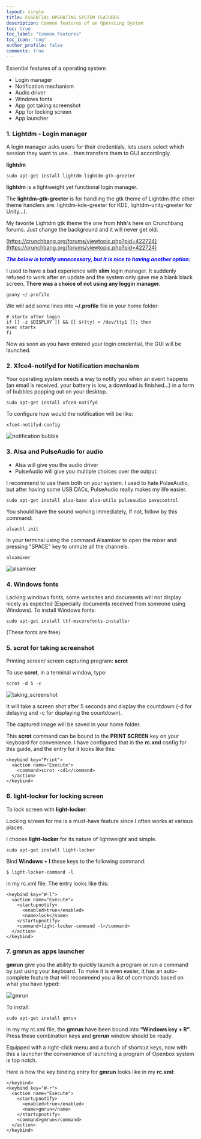 ```yaml
---
layout: single
title: ESSENTIAL OPERATING SYSTEM FEATURES
description: Common features of an Operating System
toc: true
toc_label: "Common Features"
toc_icon: "cog"
author_profile: false
comments: true
---
```


Essential features of a operating system
  + Login manager
  + Notification mechanism
  + Audio driver
  + Windows fonts
  + App got taking screenshot
  + App for locking screen
  + App launcher

### 1. Lightdm - Login manager

A login manager asks users for their credentials, lets users select which session they want to use... then transfers them to GUI accordingly.  

**lightdm**
```
sudo apt-get install lightdm lightdm-gtk-greeter
```
**lightdm** is a lightweight yet functional login manager.

The **lightdm-gtk-greeter** is for handling the gtk theme of Lightdm (the other theme handlers are: lightdm-kde-greeter for KDE, lightdm-unity-greeter for Unity...).

My favorite Lightdm gtk theme the one from **hhh**'s here on Crunchbang forums. Just change the background and it will never get old:

[https://crunchbang.org/forums/viewtopic.php?pid=422724](https://crunchbang.org/forums/viewtopic.php?pid=422724)

<span style="color:blue">***The below is totally unnecessary, but it is nice to having another option:***</span>

I used to have a bad experience with **slim** login manager. It suddenly refused to work after an update and the system only gave me a blank black screen. **There was a choice of not using any loggin manager.**

```
geany ~/.profile
```
We will add some lines into **~/.profile** file in your home folder:
```
# startx after login
if [[ -z $DISPLAY ]] && [[ $(tty) = /dev/tty1 ]]; then
exec startx
fi
```
Now as soon as you have entered your login credential, the GUI will be launched.

### 2. Xfce4-notifyd for Notification mechanism

Your operating system needs a way to notify you when an event happens (an email is received, your battery is low, a download is finished...) in a form of bubbles popping out on your desktop.
```
sudo apt-get install xfce4-notifyd
```
To configure how would the notification will be like:

```
xfce4-notifyd-config
```

![notification bubble]({{site.baseurl}}/images/xfce4-notifyd-fullwindow.png)

### 3. Alsa and PulseAudio for audio

* Alsa will give you the audio driver
* PulseAudio will give you multiple choices over the output.

I recommend to use them both on your system. I used to hate PulseAudio, but after having some USB DACs, PulseAudio really makes my life easier.

```
sudo apt-get install alsa-base alsa-utils pulseaudio pavucontrol
```
You should have the sound working immediately, if not, follow by this command:
```
alsactl init
```
In your terminal using the command Alsamixer to open the mixer and pressing "SPACE" key to unmute all the channels.
```
alsamixer
```
![alsamixer]({{site.baseurl}}/images/alsamixer.jpg)

### 4. Windows fonts
Lacking windows fonts, some websites and documents will not display nicely as expected (Especially documents received from someone using Windows). To install Windows fonts:
```
sudo apt-get install ttf-mscorefonts-installer
```
(These fonts are free).

### 5. scrot for taking screenshot
Printing screen/ screen capturing program: **scrot**

To use **scrot**, in a terminal window, type:
```
scrot -d 5 -c
```
![taking_screenshot]({{site.baseurl}}/images/taking_screenshot.jpg)

It will take a screen shot after 5 seconds and display the countdown (-d for delaying and -c for displaying the countdown).

The captured image will be saved in your home folder.

This **scrot** command can be bound to the **PRINT SCREEN** key on your keyboard for convenience. I have configured that in the **rc.xml** config for this guide, and the entry for it looks like this:
```
<keybind key="Print">
  <action name="Execute">
    <command>scrot -cd1</command>
  </action>
</keybind>
```

### 6. light-locker for locking screen
To lock screen with **light-locker**:

Locking screen for me is a must-have feature since I often works at various places.

I choose **light-locker** for its nature of lightweight and simple.
```
sudo apt-get install light-locker
```
Bind **Windows + l** these keys to the following command:
```
$ light-locker-command -l
```
in my rc.xml file. The entry looks like this:
```
<keybind key="W-l">
  <action name="Execute">
    <startupnotify>
      <enabled>true</enabled>
      <name>lock</name>
    </startupnotify>
    <command>light-locker-command -l</command>
  </action>
</keybind>
```
### 7. gmrun as apps launcher

**gmrun** give you the ability to quickly launch a program or run a command by just using your keyboard. To make it is even easier, it has an auto-complete feature that will recommend you a list of commands based on what you have typed:

![gmrun]({{site.baseurl}}/images/gmrun.png)

To install:
```
sudo apt-get install gmrun
```
In my my rc.xml file, the **gmrun** have been bound into **“Windows key + R”**.
Press these combination keys and **gmrun** window should be ready.

Equipped with a right-click menu and a bunch of shortcut keys, now with this a launcher the convenience of launching a program of Openbox system is top notch.

Here is how the key binding entry for **gmrun** looks like in my **rc.xml**:
```
</keybind>
<keybind key="W-r">
  <action name="Execute">
    <startupnotify>
      <enabled>true</enabled>
      <name>gmrun</name>
    </startupnotify>
    <command>gmrun</command>
  </action>
</keybind>
```

